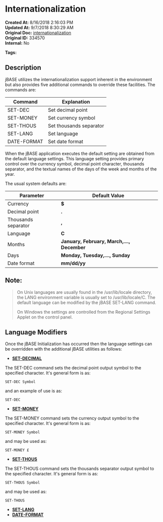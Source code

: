 # Internationalization

**Created At:** 8/16/2018 2:16:03 PM  
**Updated At:** 9/7/2018 8:30:29 AM  
**Original Doc:** [internationalization](https://docs.jbase.com/48777-internationalization/internationalization)  
**Original ID:** 334570  
**Internal:** No  

**Tags:**
<badge text='languages' vertical='middle' />
<badge text='date format' vertical='middle' />
<badge text='currency format' vertical='middle' />
<badge text='internationalization' vertical='middle' />

## Description 

jBASE utilizes the internationalization support inherent in the environment but also provides five additional commands to override these facilities. The commands are:


| Command<br> | Explanation<br> |
| --- | --- |
| SET-DEC<br> | Set decimal point<br> |
| SET-MONEY<br> | Set currency symbol<br> |
| SET-THOUS<br> | Set thousands separator<br> |
| SET-LANG<br> | Set language<br> |
| DATE-FORMAT<br> | Set date format<br> |


When the jBASE application executes the default setting are obtained from the default language settings. This language setting provides primary control over the currency symbol, decimal point character, thousands separator, and the textual names of the days of the week and months of the year.

The usual system defaults are:


| Parameter<br> | Default Value<br> |
| --- | --- |
| Currency<br> | **$**<br> |
| Decimal point<br> | **.**<br> |
| Thousands separator<br> | **,**<br> |
| Language<br> | **C**<br> |
| Months<br> | **January, February, March,...., December**<br> |
| Days<br> | **Monday, Tuesday,...., Sunday**<br> |
| Date format<br> | **mm/dd/yy**<br> |




## Note: 


> On Unix languages are usually found in the /usr/lib/locale directory, the LANG environment variable is usually set to /usr/lib/locale/C. The default language can be modified by the jBASE SET-LANG command.
> 
> On Windows the settings are controlled from the Regional Settings Applet on the control panel.


## 


## Language Modifiers

Once the jBASE Initialization has occurred then the language settings can be overridden with the additional jBASE utilities as follows:

- [**SET-DECIMAL**](https://https://static.zumasys.com/jbase/r99/knowledgebase/manuals/3.0/30manpages/man/sup22_SET_DECIMAL.htm)


The SET-DEC command sets the decimal point output symbol to the specified character. It's general form is as:

```
SET-DEC Symbol
```

and an example of use is as:

```
SET-DEC 
```



- [**SET-MONEY**](https://https://static.zumasys.com/jbase/r99/knowledgebase/manuals/3.0/30manpages/man/sup22_SET_MONEY.htm)


The SET-MONEY command sets the currency output symbol to the specified character. It's general form is as:

```
SET-MONEY Symbol
```

and may be used as:

```
SET-MONEY £
```



- [**SET-THOUS**](https://https://static.zumasys.com/jbase/r99/knowledgebase/manuals/3.0/30manpages/man/sup22_SET_THOUS.htm)


The SET-THOUS command sets the thousands separator output symbol to the specified character. It's general form is as:

```
SET-THOUS Symbol
```

and may be used as:

```
SET-THOUS 
```



- [**SET-LANG**](set-lang)
- [**DATE-FORMAT**](./../../../administration/utilities/date-format)

